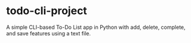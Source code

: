 # todo-cli-project
A simple CLI-based To-Do List app in Python with add, delete, complete, and save features using a text file.
